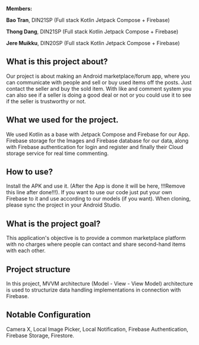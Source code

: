 **Members:**

**Bao Tran**, DIN21SP (Full stack Kotlin Jetpack Compose + Firebase)

**Thong Dang**, DIN21SP (Full stack Kotlin Jetpack Compose + Firebase)

**Jere Muikku**, DIN20SP (Full stack Kotlin Jetpack Compose + Firebase)

## What is this project about?

Our project is about making an Android marketplace/forum app, where you can communicate with people and sell or buy used items off the posts. Just contact the seller 
and buy the sold item. With like and comment system you can also see if a seller is doing a good deal or not or you could use it to see if the seller is trustworthy
or not.

## What we used for the project.

We used Kotlin as a base with Jetpack Compose and Firebase for our App. Firebase storage for the Images and Firebase database for our data,
along with Firebase authentication for login and register and finally their Cloud storage service for real time commenting.

## How to use?

Install the APK and use it. (After the App is done it will be here, !!!Remove this line after done!!!).
If you want to use our code just put your own Firebase to it and use according to our models (if you want).
When cloning, please sync the project in your Android Studio.

## What is the project goal?

This application's objective is to provide a common marketplace platform with no charges where people can contact and share second-hand items with each other. 

## Project structure

In this project, MVVM architecture (Model - View - View Model) architecture is used to structurize data handling implementations in connection with Firebase. 

## Notable Configuration

Camera X, Local Image Picker, Local Notification, Firebase Authentication, Firebase Storage, Firestore.
